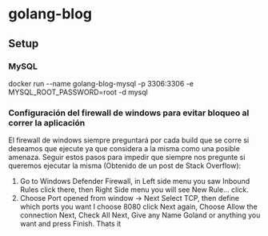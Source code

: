 # golang-blog

## Setup
### MySQL
docker run --name golang-blog-mysql -p 3306:3306 -e MYSQL_ROOT_PASSWORD=root -d mysql

### Configuración del firewall de windows para evitar bloqueo al correr la aplicación
El firewall de windows siempre preguntará por cada build que se corre si deseamos que ejecute 
ya que considera a la misma como una posible amenaza. Seguir estos pasos para impedir que 
siempre nos pregunte si queremos ejecutar la misma (Obtenido de un post de Stack Overflow):
<br>
1. Go to Windows Defender Firewall, in Left side menu you saw Inbound Rules click there, then Right Side menu you will see New Rule... click.
2. Choose Port opened from window -> Next Select TCP, then define which ports you want I choose 8080 click Next again, Choose Allow the connection Next, Check All Next, Give any Name Goland or anything you want and press Finish. Thats it